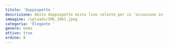 ```yaml
---
titolo: 'Doppiopetto '
descrizione: Abito doppiopetto misto lino celeste per in ‘occasione informale.
immagine: /uploads/IMG_2061.jpeg
categoria: 'Elegante '
genere: Uomo
attivo: true
ordine: 8
---
```


